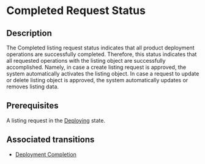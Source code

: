 # Completed Request Status
## Description
The Completed listing request status indicates that all product deployment operations are successfully completed. Therefore, this status indicates that all requested operations with the listing object are successfully accomplished. Namely, in case a create listing request is approved, the system automatically activates the listing object. In case a request to update or delete listing object is approved, the system automatically updates or removes listing data.
## Prerequisites
A listing request in the [Deploying](s-c-deploying.html) state.
## Associated transitions
* [Deployment Completion](t-5-deploying-completed.html)
